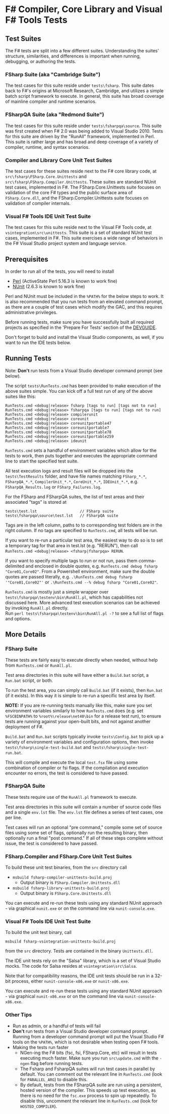 # F# Compiler, Core Library and Visual F# Tools Tests

## Test Suites

The F# tests are split into a few different suites.  Understanding the suites' structure, similarities, and differences is important when running, debugging, or authoring the tests.

### FSharp Suite (aka "Cambridge Suite")
The test cases for this suite reside under `tests\fsharp`. This suite dates back to F#'s origins at Microsoft Research, Cambridge, and utilizes a simple batch script framework to execute.  In general, this suite has broad coverage of mainline compiler and runtime scenarios.

### FSharpQA Suite (aka "Redmond Suite")
The test cases for this suite reside under `tests\fsharpqa\source`.
This suite was first created when F# 2.0 was being added to Visual Studio 2010.  Tests for this suite are driven by the "RunAll" framework, implemented in Perl.  This suite is rather large and has broad and deep coverage of a variety of compiler, runtime, and syntax scenarios.

### Compiler and Library Core Unit Test Suites
The test cases for these suites reside next to the F# core library code, at `src\fsharp\FSharp.Core.Unittests` and `src\fsharp\FSharp.Compiler.Unittests`. These suites are standard NUnit test cases, implemented in F#.  The FSharp.Core.Unittests suite focuses on validation of the core F# types and the public surface area of `FSharp.Core.dll`, and the FSharp.Compiler.Unittests suite focuses on validation of compiler internals.

### Visual F# Tools IDE Unit Test Suite
The test cases for this suite reside next to the Visual F# Tools code, at `vsintegration\src\unittests`.  This suite is a set of standard NUnit test cases, implemented in F#.  This suite exercises a wide range of behaviors in the F# Visual Studio project system and language service.


## Prerequisites
In order to run all of the tests, you will need to install

* [Perl](http://www.perl.org/get.html) (ActiveState Perl 5.16.3 is known to work fine)
* [NUnit](http://nunit.org/?p=download) (2.6.3 is known to work fine)

Perl and NUnit must be included in the `%PATH%` for the below steps to work.  It is also recommended that you run tests from an elevated command prompt, as there are a couple of test cases which modify the GAC, and this requires administrative privileges.

Before running tests, make sure you have successfully built all required projects as specified in the 'Prepare For Tests' section of the [DEVGUIDE](DEVGUIDE.md).

Don't forget to build and install the Visual Studio components, as well, if you want to run the IDE tests below.

## Running Tests

Note: **Don't** run tests from a Visual Studio developer command prompt (see below).

The script `tests\RunTests.cmd` has been provided to make execution of the above suites simple.  You can kick off a full test run of any of the above suites like this:

```
RunTests.cmd <debug|release> fsharp [tags to run] [tags not to run]
RunTests.cmd <debug|release> fsharpqa [tags to run] [tags not to run]
RunTests.cmd <debug|release> compilerunit
RunTests.cmd <debug|release> coreunit
RunTests.cmd <debug|release> coreunitportable47
RunTests.cmd <debug|release> coreunitportable7
RunTests.cmd <debug|release> coreunitportable78
RunTests.cmd <debug|release> coreunitportable259
RunTests.cmd <debug|release> ideunit
```

`RunTests.cmd` sets a handful of environment variables which allow for the tests to work, then puts together and executes the appropriate command line to start the specified test suite.

All test execution logs and result files will be dropped into the `tests\TestResults` folder, and have file names matching `FSharp_*.*`, `FSharpQA_*.*`, `CompilerUnit_*.*`, `CoreUnit_*.*`, `IDEUnit_*.*`, e.g. `FSharpQA_Results.log` or `FSharp_Failures.log`.

For the FSharp and FSharpQA suites, the list of test areas and their associated "tags" is stored at

```
tests\test.lst                   // FSharp suite
tests\fsharpqa\source\test.lst   // FSharpQA suite
```

Tags are in the left column, paths to to corresponding test folders are in the right column.  If no tags are specified to `RunTests.cmd`, all tests will be run.

If you want to re-run a particular test area, the easiest way to do so is to set a temporary tag for that area in test.lst (e.g. "RERUN"), then call `RunTests.cmd <debug|release> <fsharp|fsharpqa> RERUN`.

If you want to specify multiple tags to run or not run, pass them comma-delimited and enclosed in double quotes, e.g. `RunTests.cmd debug fsharp "Core01,Core02"`. 
From a Powershell environment, make sure the double quotes are passed literally, e.g. `.\RunTests.cmd debug fsharp '"Core01,Core02"'`
 or `.\RunTests.cmd --% debug fsharp "Core01,Core02"`.

`RunTests.cmd` is mostly just a simple wrapper over `tests\fsharpqa\testenv\bin\RunAll.pl`, which has capabilities not discussed here. More advanced test execution scenarios can be achieved by invoking `RunAll.pl` directly.  
Run `perl tests\fsharpqa\testenv\bin\RunAll.pl -?` to see a full list of flags and options.

## More Details

### FSharp Suite

These tests are fairly easy to execute directly when needed, without help from `RunTests.cmd` or `RunAll.pl`. 

Test area directories in this suite will have either a `Build.bat` script, a `Run.bat` script, or both. 

To run the test area, you can simply call `Build.bat` (if it exists), then `Run.bat` (if it exists).  In this way it is simple to re-run a specific test area by itself. 

**NOTE:** If you are re-running tests manually like this, make sure you set environment variables similarly to how `RunTests.cmd` does (e.g. set `%FSCBINPATH%` to `%root%\release\net40\bin` for a release test run), to ensure tests are running against your open-built bits, and not against another deployment of F#.

`Build.bat` and `Run.bat` scripts typically invoke `tests\Config.bat` to pick up a variety of environment variables and configuration options, then invoke `tests\fsharp\single-test-build.bat` and `tests\fsharp\single-test-run.bat`.

This will compile and execute the local `test.fsx` file using some combination of compiler or fsi flags.  If the compilation and execution encounter no errors, the test is considered to have passed.

### FSharpQA Suite

These tests require use of the `RunAll.pl` framework to execute. 

Test area directories in this suite will contain a number of source code files and a single `env.lst` file.  The `env.lst` file defines a series of test cases, one per line.  

Test cases will run an optional "pre command," compile some set of source files using some set of flags, optionally run the resulting binary, then optionally run a final "post command." 
If all of these steps complete without issue, the test is considered to have passed.

### FSharp.Compiler and FSharp.Core Unit Test Suites

To build these unit test binaries, from the `src` directory call 

- `msbuild fsharp-compiler-unittests-build.proj`
  - Output binary is `FSharp.Compiler.Unittests.dll`
- `msbuild fsharp-library-unittests-build.proj`
  - Output binary is `FSharp.Core.Unittests.dll`

You can execute and re-run these tests using any standard NUnit approach - via graphical `nunit.exe` or on the command line via `nunit-console.exe`.

### Visual F# Tools IDE Unit Test Suite

To build the unit test binary, call 

```
msbuild fsharp-vsintegration-unittests-build.proj
```

from the `src` directory.  Tests are contained in the binary `Unittests.dll`. 

The IDE unit tests rely on the "Salsa" library, which is a set of Visual Studio mocks. The code for Salsa resides at `vsintegration\src\Salsa`.

Note that for compatibility reasons, the IDE unit tests should be run in a 32-bit process, either `nunit-console-x86.exe` or `nunit-x86.exe`.

You can execute and re-run these tests using any standard NUnit approach - via graphical `nunit-x86.exe` or on the command line via `nunit-console-x86.exe`.


### Other Tips

* Run as admin, or a handful of tests will fail
* **Don't** run tests from a Visual Studio developer command prompt.  Running from a developer command prompt will put the Visual Studio F# tools on the `%PATH%`, which is not desirable when testing open F# tools.
* Making the tests run faster
  * NGen-ing the F# bits (fsc, fsi, FSharp.Core, etc) will result in tests executing much faster.  Make sure you run `src\update.cmd` with the `-ngen` flag before running tests.
  * The Fsharp and FsharpQA suites will run test cases in parallel by default. You can comment out the relevant line in `RunTests.cmd` (look for `PARALLEL_ARG`) to disable this.
  * By default, tests from the FSharpQA suite are run using a persistent, hosted version of the compiler.  This speeds up test execution, as there is no need for the `fsc.exe` process to spin up repeatedly.  To disable this, uncomment the relevant line in `RunTests.cmd` (look for `HOSTED_COMPILER`).
